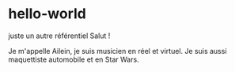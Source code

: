 # hello-world
juste un autre référentiel
Salut !

Je m'appelle Ailein, je suis musicien en réel et virtuel.
Je suis aussi maquettiste automobile et en Star Wars.
